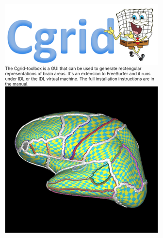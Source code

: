 ![Alt text](images/tekst_logo.png?raw=true "Optional Title")
The Cgrid-toolbox is a GUI that can be used to generate rectengular representations of brain areas. It's an extension to FreeSurfer and it runs under IDL or the IDL virtual machine. The full installation instructions are in the manual.
![Alt text](images/rotating_brain.gif?raw=true "Optional Title")
